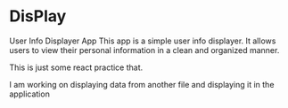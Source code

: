 # DisPlay

User Info Displayer App
This app is a simple user info displayer. It allows users to view their personal information in a clean and organized manner.

This is just some react practice that. 

I am working on displaying data from another file and displaying it in the application


